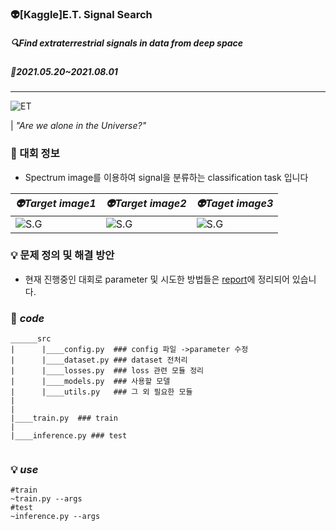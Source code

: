 ### 👽[Kaggle]E.T. Signal Search

##### 🔍Find extraterrestrial signals in data from deep space
##### 📆2021.05.20~2021.08.01
---
![ET](https://user-images.githubusercontent.com/65913073/120472505-ef4fb100-c3e0-11eb-9155-b412f43488a9.png)

| *"Are we alone in the Universe?"*

### 📜 대회 정보 
- Spectrum image를 이용하여 signal을 분류하는 classification task 입니다

| *👽Target image1* | *👽Target image2* | *👽Taget image3* | 
| ------------ | ------------ | ------------ |
|![S.G](https://user-images.githubusercontent.com/65913073/120474040-a7318e00-c3e2-11eb-9651-2becf08af7a8.png)|![S.G](https://user-images.githubusercontent.com/65913073/120474045-a862bb00-c3e2-11eb-889e-4d06520a5fc1.png)|![S.G](https://user-images.githubusercontent.com/65913073/120474049-a993e800-c3e2-11eb-8ba4-f3492e89cd11.png)

### 💡 문제 정의 및 해결 방안
- 현재 진행중인 대회로 parameter 및 시도한 방법들은 [report](https://songbae.oopy.io/12226719-8eab-4df9-9c1b-3d048268f40e)에 정리되어 있습니다.

### 📑 *code*
```
______src
|      |____config.py  ### config 파일 ->parameter 수정
|      |____dataset.py ### dataset 전처리
|      |____losses.py  ### loss 관련 모듈 정리
|      |____models.py  ### 사용할 모델 
|      |____utils.py   ### 그 외 필요한 모듈
|
|
|____train.py  ### train 
|
|____inference.py ### test


```

### 💡 *use*
```
#train
~train.py --args
#test
~inference.py --args
```
